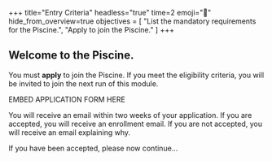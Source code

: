 +++
title="Entry Criteria"
headless="true"
time=2
emoji="🎯"
hide_from_overview=true
objectives = [
  "List the mandatory requirements for the Piscine.",
  "Apply to join the Piscine."
]
+++

## Welcome to the Piscine.

You must **apply** to join the Piscine. If you meet the eligibility criteria, you will be invited to join the next run of this module.

EMBED APPLICATION FORM HERE

You will receive an email within two weeks of your application. If you are accepted, you will receive an enrollment email. If you are not accepted, you will receive an email explaining why.

If you have been accepted, please now continue...
